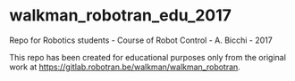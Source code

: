 # walkman_robotran_edu_2017
Repo for Robotics students - Course of Robot Control - A. Bicchi - 2017

This repo has been created for educational purposes only from the original work at https://gitlab.robotran.be/walkman/walkman_robotran.
